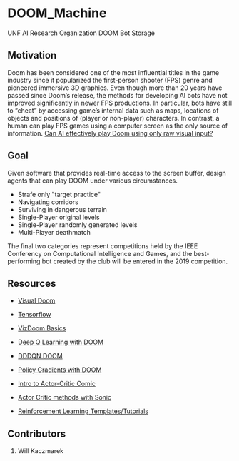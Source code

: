 # DOOM_Machine
UNF AI Research Organization DOOM Bot Storage

## Motivation
Doom has been considered one of the most influential titles in the game industry since it popularized the first-person shooter (FPS) genre and pioneered immersive 3D graphics. Even though more than 20 years have passed since Doom’s release, the methods for developing AI bots have not improved significantly in newer FPS productions. In particular, bots have still to “cheat” by accessing game’s internal data such as maps, locations of objects and positions of (player or non-player) characters. In contrast, a human can play FPS games using a computer screen as the only source of information. [Can AI effectively play Doom using only raw visual input?](http://vizdoom.cs.put.edu.pl/competitions/vdaic-2016-cig)

## Goal
Given software that provides real-time access to the screen buffer, design agents that can play DOOM under various circumstances.
* Strafe only "target practice"
* Navigating corridors
* Surviving in dangerous terrain
* Single-Player original levels
* Single-Player randomly generated levels
* Multi-Player deathmatch

The final two categories represent competitions held by the IEEE Conferency on Computational Intelligence and Games, and the best-performing bot created by the club will be entered in the 2019 competition.

## Resources
* [Visual Doom](http://vizdoom.cs.put.edu.pl/)
* [Tensorflow](https://www.tensorflow.org/)

* [VizDoom Basics](http://vizdoom.cs.put.edu.pl/tutorial)
* [Deep Q Learning with DOOM](https://medium.freecodecamp.org/an-introduction-to-deep-q-learning-lets-play-doom-54d02d8017d8)
* [DDDQN DOOM](https://medium.freecodecamp.org/improvements-in-deep-q-learning-dueling-double-dqn-prioritized-experience-replay-and-fixed-58b130cc5682)
* [Policy Gradients with DOOM](https://medium.freecodecamp.org/an-introduction-to-policy-gradients-with-cartpole-and-doom-495b5ef2207f)
* [Intro to Actor-Critic Comic](https://hackernoon.com/intuitive-rl-intro-to-advantage-actor-critic-a2c-4ff545978752)
* [Actor Critic methods with Sonic](https://medium.freecodecamp.org/an-intro-to-advantage-actor-critic-methods-lets-play-sonic-the-hedgehog-86d6240171d)
* [Reinforcement Learning Templates/Tutorials](https://github.com/MorvanZhou/Reinforcement-learning-with-tensorflow)

## Contributors
1. Will Kaczmarek
